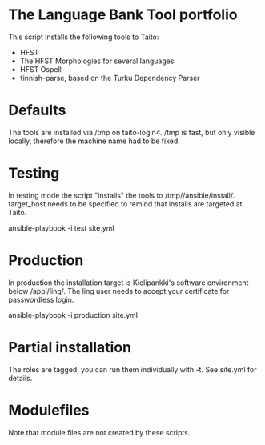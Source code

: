 # The Language Bank Tool portfolio

This script installs the following tools to Taito:

 * HFST
 * The HFST Morphologies for several languages
 * HFST Ospell
 * finnish-parse, based on the Turku Dependency Parser

# Defaults

The tools are installed via /tmp on taito-login4. /tmp is fast, but only visible locally, therefore the machine name had to be fixed.

# Testing

In testing mode the script "installs" the tools to
/tmp/<username>/ansible/install/. target_host needs to be specified to
remind that installs are targeted at Taito.

ansible-playbook -i test site.yml 

# Production

In production the installation target is Kielipankki's software
environment below /appl/ling/. The ling user needs to accept your
certificate for passwordless login.

ansible-playbook -i production site.yml 

# Partial installation

The roles are tagged, you can run them individually with -t. See
site.yml for details. 

# Modulefiles
Note that module files are not created by these scripts.

